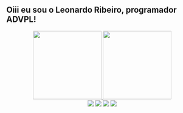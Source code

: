 ## Oiii eu sou o Leonardo Ribeiro, programador ADVPL!
<div align="center">
  <a href="https://gitlab.com/leoleiitee">
  <img height="180em" src="https://github-readme-stats.vercel.app/api?username=leoleiitee&show_icons=true&theme=dracula&include_all_commits=true&count_private=true"/>
  <img height="180em" src="https://github-readme-stats.vercel.app/api/top-langs/?username=leoleiitee&layout=compact&langs_count=7&theme=dracula"/>
</div>
   
<div align="center"> 
  <a href="https://www.instagram.com/leoleiitee/" target="_blank"><img src="https://img.shields.io/badge/-Instagram-%230077B5?style=for-the-badge&logo=instagram&logoColor=white" target="_blank"></a>
  <a href = "mailto:leo.rleite@outlook.com"><img src="https://img.shields.io/badge/-Outlook-%230077B5?style=for-the-badge&logo=Microsoft%20Outlook&logoColor=white" target="_blank"></a>
  <a href="https://www.linkedin.com/in/leonardo-barboza-ribeiro-leite-b9bab120a/" target="_blank"><img src="https://img.shields.io/badge/-LinkedIn-%230077B5?style=for-the-badge&logo=linkedin&logoColor=white" target="_blank"></a> 
  <a href="https://www.facebook.com/LeonardoRibeiiroo/" target="_blank"><img src="https://img.shields.io/badge/-FAcebook-%230077B5?style=for-the-badge&logo=facebook&logoColor=white" target="_blank"></a> 
</div>
